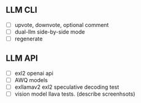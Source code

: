 ## LLM CLI
- [ ] upvote, downvote, optional comment
- [ ] dual-llm side-by-side mode
- [ ] regenerate

## LLM API
- [ ] exl2 openai api
- [ ] AWQ models
- [ ] exllamav2 exl2 speculative decoding test
- [ ] vision model llava tests. (describe screenhsots) 